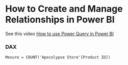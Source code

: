 # How to Create and Manage Relationships in Power BI

See this video [How to use Power Query in Power BI](https://www.youtube.com/watch?v=sW5LoDA1ssM&list=PLUaB-1hjhk8FE_XZ87vPPSfHqb6OcM0cF&index=36)

### DAX
```dax
Mesure = COUNT('Apocolypse Store'[Product ID])
```

